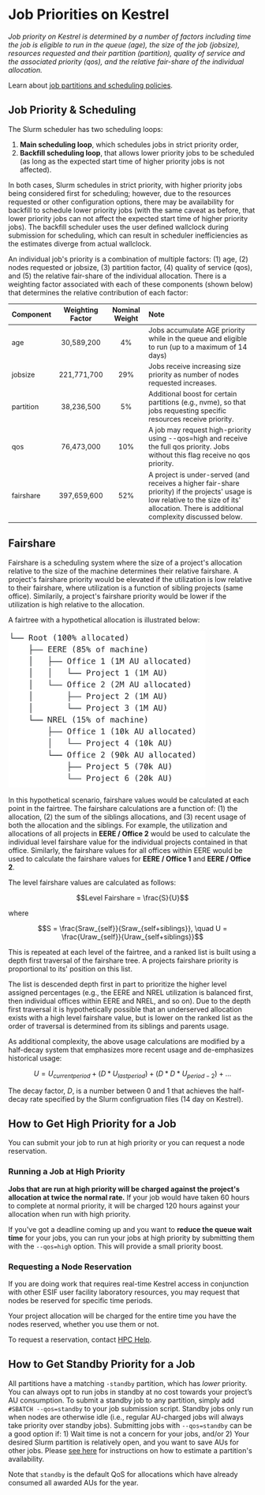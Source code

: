 # Job Priorities on Kestrel
*Job priority on Kestrel is determined by a number of factors including time the job is eligible to run in the queue (age),
the size of the job (jobsize), resources requested and their partition (partition), quality of service and the 
associated priority (qos), and the relative fair-share of the individual allocation.*

Learn about [job partitions and scheduling policies](./index.md).

## Job Priority & Scheduling

The Slurm scheduler has two scheduling loops: 

1. **Main scheduling loop**, which schedules jobs in strict priority order, 
2. **Backfill scheduling loop**, that allows lower priority jobs to be scheduled (as long as the expected start time of higher priority jobs is not affected).  

In both cases, Slurm schedules in strict priority, with higher priority jobs being considered first for scheduling; however, due to the resources requested or other configuration options, there may be availability for backfill to schedule lower priority jobs (with the same caveat as before, that lower priority jobs can not affect the expected start time of higher priority jobs).  The backfill scheduler uses the user defined wallclock during submission for scheduling, which can result in scheduler inefficiencies as the estimates diverge from actual wallclock.

An individual job's priority is a combination of multiple factors: (1) age, (2) nodes requested or jobsize, (3) partition
factor, (4) quality of service (qos), and (5) the relative fair-share of the individual allocation.  There is a weighting
factor associated with each of these components (shown below) that determines the relative contribution of each factor:

| Component | Weighting Factor | Nominal Weight| Note |
| :---| :---: | :---: | :--- | 
| age | 30,589,200 |4% | Jobs accumulate AGE priority while in the queue and eligible to run (up to a maximum of 14 days) |
| jobsize | 221,771,700 | 29%| Jobs receive increasing size priority as number of nodes requested increases.
| partition | 38,236,500 | 5% | Additional boost for certain partitions (e.g., nvme), so that jobs requesting specific resources receive priority.|
| qos | 76,473,000 | 10%| A job may request high-priority using --qos=high and receive the full qos priority.  Jobs without this flag receive no qos priority.
| fairshare| 397,659,600 | 52% |  A project is under-served (and receives a higher fair-share priority) if the projects' usage is low relative to the size of its' allocation.  There is additional complexity discussed below.|

## Fairshare

Fairshare is a scheduling system where the size of a project's allocation relative to the size of the machine determines their relative fairshare.  A project's fairshare priority would be elevated if the utilization is low relative to their fairshare, where utilization is a function of sibling projects (same office).  Similarily, a project's fairshare priority would be lower if the utilization is high relative to the allocation.  

A fairtree with a hypothetical allocation is illustrated below:

<img src="../../../../../assets/images/Slurm/Fairtree.png" width="400">

In this hypothetical scenario, fairshare values would be calculated at each point in the fairtree.  The fairshare calculations are a function of: (1) the allocation, (2) the sum of the siblings allocations, and (3) recent usage of both the allocation and the siblings.  For example, the utilization and allocations of all projects in **EERE / Office 2** would be used to calculate the individual level fairshare value for the individual projects contained in that office.  Similarly, the fairshare values for all offices within EERE would be used to calculate the fairshare values for **EERE / Office 1** and **EERE / Office 2**.

The level fairshare values are calculated as follows:

$$Level Fairshare = \frac{S}{U}$$

where 

$$S = \frac{Sraw_{self}}{Sraw_{self+siblings}}, \quad U = \frac{Uraw_{self}}{Uraw_{self+siblings}}$$

This is repeated at each level of the fairtree, and a ranked list is built using a depth first traversal of the fairshare tree.  A projects fairshare priority is proportional to its' position on this list.  

The list is descended depth first in part to prioritize the higher level assigned percentages (e.g.,  the EERE and NREL utilization is balanced first, then individual offices within EERE and NREL, and so on).  Due to the depth first traversal it is hypothetically possible that an underserved allocation exists with a high level fairshare value, but is lower on the ranked list as the order of traversal is determined from its siblings and parents usage.   

As additional complexity, the above usage calculations are modified by a half-decay system that emphasizes more recent usage and de-emphasizes historical usage:

$$ U = U_{currentperiod} + ( D * U_{lastperiod}) + (D * D * U_{period-2}) + ...$$

The decay factor, *D*, is a number between 0 and 1 that achieves the half-decay rate specified by the Slurm configruation files (14 day on Kestrel).


## How to Get High Priority for a Job
You can submit your job to run at high priority or you can request a node reservation.

### Running a Job at High Priority 
**Jobs that are run at high priority will be charged against the project's allocation at twice the normal rate.** If your job would have taken 60 hours to complete at normal priority, it will be charged 120 hours against your allocation when run with high priority.

If you've got a deadline coming up and you want to **reduce the queue wait time** for your jobs, you can run your jobs at high priority by submitting them with the ```--qos=high``` option. This will provide a small priority boost.

### Requesting a Node Reservation
If you are doing work that requires real-time Kestrel access in conjunction with other ESIF user facility laboratory resources, you may request that nodes be reserved for specific time periods.

Your project allocation will be charged for the entire time you have the nodes reserved, whether you use them or not.

To request a reservation, contact [HPC Help](mailto://hpc-help@nrel.gov).

## How to Get Standby Priority for a Job

All partitions have a matching `-standby` partition, which has *lower* priority. You can always opt to run jobs in standby at no cost towards your project’s AU consumption. To submit a standby job to any partition, simply add `#SBATCH --qos=standby` to your job submission script. Standby jobs only run when nodes are otherwise idle (i.e., regular AU-charged jobs will always take priority over standby jobs). Submitting jobs with `--qos=standby` can be a good option if: 
    1) Wait time is not a concern for your jobs, and/or
    2) Your desired Slurm partition is relatively open, and you want to save AUs for other jobs. Please [see here](../../../Slurm/monitor_and_control.md#sinfo) for instructions on how to estimate a partition's availability.

Note that `standby` is the default QoS for allocations which have already consumed all awarded AUs for the year.

